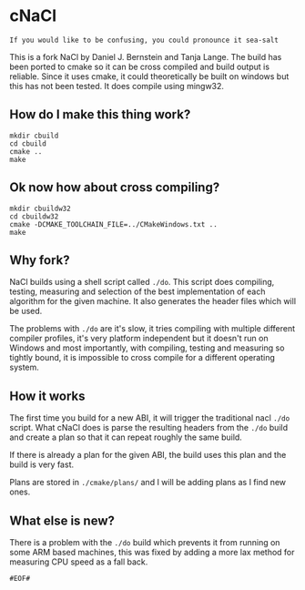 # cNaCl

    If you would like to be confusing, you could pronounce it sea-salt

This is a fork NaCl by Daniel J. Bernstein and Tanja Lange.
The build has been ported to cmake so it can be cross compiled and build output is reliable.
Since it uses cmake, it could theoretically be built on windows but this has not been tested.
It does compile using mingw32.

## How do I make this thing work?

    mkdir cbuild
    cd cbuild
    cmake ..
    make

## Ok now how about cross compiling?

    mkdir cbuildw32
    cd cbuildw32
    cmake -DCMAKE_TOOLCHAIN_FILE=../CMakeWindows.txt ..
    make

## Why fork?

NaCl builds using a shell script called `./do`. This script does compiling, testing, measuring
and selection of the best implementation of each algorithm for the given machine. It also generates
the header files which will be used.

The problems with `./do` are it's slow, it tries compiling with multiple different compiler
profiles, it's very platform independent but it doesn't run on Windows and most importantly, with
compiling, testing and measuring so tightly bound, it is impossible to cross compile for a
different operating system.


## How it works

The first time you build for a new ABI, it will trigger the traditional nacl `./do` script.
What cNaCl does is parse the resulting headers from the `./do` build and create a plan so that it
can repeat roughly the same build.

If there is already a plan for the given ABI, the build uses this plan and the build is very fast.

Plans are stored in `./cmake/plans/` and I will be adding plans as I find new ones.


## What else is new?

There is a problem with the `./do` build which prevents it from running on some ARM based machines,
this was fixed by adding a more lax method for measuring CPU speed as a fall back.


`#EOF#`
